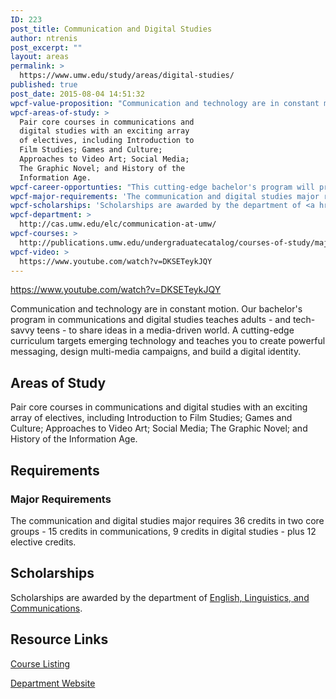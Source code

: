 ```yaml
---
ID: 223
post_title: Communication and Digital Studies
author: ntrenis
post_excerpt: ""
layout: areas
permalink: >
  https://www.umw.edu/study/areas/digital-studies/
published: true
post_date: 2015-08-04 14:51:32
wpcf-value-proposition: "Communication and technology are in constant motion. Our bachelor's program in communications and digital studies teaches adults - and tech-savvy teens - to share ideas in a media-driven world. A cutting-edge curriculum targets emerging technology and teaches you to create powerful messaging, design multi-media campaigns, and build a digital identity."
wpcf-areas-of-study: >
  Pair core courses in communications and
  digital studies with an exciting array
  of electives, including Introduction to
  Film Studies; Games and Culture;
  Approaches to Video Art; Social Media;
  The Graphic Novel; and History of the
  Information Age.
wpcf-career-opportunties: "This cutting-edge bachelor's program will prepare you for a career in advertising, marketing, communications law, and so much more. Whatever you choose to pursue, you'll develop the skills that today's employers are looking for."
wpcf-major-requirements: 'The communication and digital studies major requires 36 credits in two core groups - 15 credits in communications, 9 credits in digital studies - plus 12 elective credits.'
wpcf-scholarships: 'Scholarships are awarded by the department of <a href="http://cas.umw.edu/elc/scholarships-and-prizes/">English, Linguistics, and Communications</a>.'
wpcf-department: >
  http://cas.umw.edu/elc/communication-at-umw/
wpcf-courses: >
  http://publications.umw.edu/undergraduatecatalog/courses-of-study/majors/communication-and-digital-studies-major/
wpcf-video: >
  https://www.youtube.com/watch?v=DKSETeykJQY
---
```


<!-- Types Custom Fields: -->

<!-- video -->
https://www.youtube.com/watch?v=DKSETeykJQY
<!-- End video -->

<!-- value-proposition -->
Communication and technology are in constant motion. Our bachelor's program in communications and digital studies teaches adults - and tech-savvy teens - to share ideas in a media-driven world. A cutting-edge curriculum targets emerging technology and teaches you to create powerful messaging, design multi-media campaigns, and build a digital identity.
<!-- End value-proposition -->

<!-- areas-of-study -->
<h2>Areas of Study</h2>Pair core courses in communications and digital studies with an exciting array of electives, including Introduction to Film Studies; Games and Culture; Approaches to Video Art; Social Media; The Graphic Novel; and History of the Information Age.
<!-- End areas-of-study -->

<!-- requirements -->
<h2>Requirements</h2>
<!-- major-requirements -->
<h3>Major Requirements</h3>The communication and digital studies major requires 36 credits in two core groups - 15 credits in communications, 9 credits in digital studies - plus 12 elective credits.
<!-- End major-requirements -->

<!-- End requirements -->

<!-- scholarships -->
<h2>Scholarships</h2>Scholarships are awarded by the department of <a href="http://cas.umw.edu/elc/scholarships-and-prizes/">English, Linguistics, and Communications</a>.
<!-- End scholarships -->

<!-- resource-links -->
<h2>Resource Links</h2>
<!-- courses -->
<a href="http://publications.umw.edu/undergraduatecatalog/courses-of-study/majors/communication-and-digital-studies-major/" class="button">Course Listing</a>
<!-- End courses -->

<!-- department -->
<a href="http://cas.umw.edu/elc/communication-at-umw/" class="button">Department Website</a>
<!-- End department -->

<!-- End resource-links -->

<!-- End Types Custom Fields -->